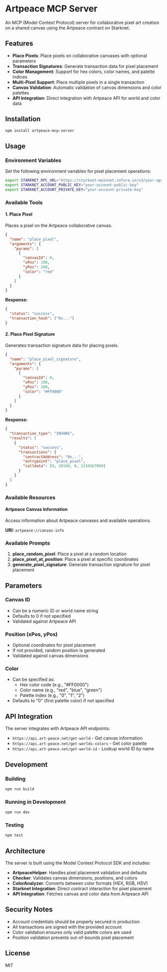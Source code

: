# Artpeace MCP Server

An MCP (Model Context Protocol) server for collaborative pixel art creation on a shared canvas using the Artpeace contract on Starknet.

## Features

- **Place Pixels**: Place pixels on collaborative canvases with optional parameters
- **Transaction Signatures**: Generate transaction data for pixel placement
- **Color Management**: Support for hex colors, color names, and palette indices
- **Multi-Pixel Support**: Place multiple pixels in a single transaction
- **Canvas Validation**: Automatic validation of canvas dimensions and color palettes
- **API Integration**: Direct integration with Artpeace API for world and color data

## Installation

```bash
npm install artpeace-mcp-server
```

## Usage

### Environment Variables

Set the following environment variables for pixel placement operations:

```bash
export STARKNET_RPC_URL="https://starknet-mainnet.infura.io/v3/your-api-key"
export STARKNET_ACCOUNT_PUBLIC_KEY="your-account-public-key"
export STARKNET_ACCOUNT_PRIVATE_KEY="your-account-private-key"
```

### Available Tools

#### 1. Place Pixel

Places a pixel on the Artpeace collaborative canvas.

```json
{
  "name": "place_pixel",
  "arguments": {
    "params": [
      {
        "canvasId": 0,
        "xPos": 100,
        "yPos": 200,
        "color": "red"
      }
    ]
  }
}
```

**Response:**
```json
{
  "status": "success",
  "transaction_hash": ["0x..."]
}
```

#### 2. Place Pixel Signature

Generates transaction signature data for placing pixels.

```json
{
  "name": "place_pixel_signature",
  "arguments": {
    "params": [
      {
        "canvasId": 0,
        "xPos": 100,
        "yPos": 200,
        "color": "#FF0000"
      }
    ]
  }
}
```

**Response:**
```json
{
  "transaction_type": "INVOKE",
  "results": [
    {
      "status": "success",
      "transactions": {
        "contractAddress": "0x...",
        "entrypoint": "place_pixel",
        "calldata": [0, 20100, 0, 1234567890]
      }
    }
  ]
}
```

### Available Resources

#### Artpeace Canvas Information

Access information about Artpeace canvases and available operations.

**URI:** `artpeace://canvas-info`

### Available Prompts

1. **place_random_pixel**: Place a pixel at a random location
2. **place_pixel_at_position**: Place a pixel at specific coordinates
3. **generate_pixel_signature**: Generate transaction signature for pixel placement

## Parameters

### Canvas ID
- Can be a numeric ID or world name string
- Defaults to 0 if not specified
- Validated against Artpeace API

### Position (xPos, yPos)
- Optional coordinates for pixel placement
- If not provided, random position is generated
- Validated against canvas dimensions

### Color
- Can be specified as:
  - Hex color code (e.g., "#FF0000")
  - Color name (e.g., "red", "blue", "green")
  - Palette index (e.g., "0", "1", "2")
- Defaults to "0" (first palette color) if not specified

## API Integration

The server integrates with Artpeace API endpoints:
- `https://api.art-peace.net/get-world` - Get canvas information
- `https://api.art-peace.net/get-worlds-colors` - Get color palette
- `https://api.art-peace.net/get-world-id` - Lookup world ID by name

## Development

### Building

```bash
npm run build
```

### Running in Development

```bash
npm run dev
```

### Testing

```bash
npm test
```

## Architecture

The server is built using the Model Context Protocol SDK and includes:

- **ArtpeaceHelper**: Handles pixel placement validation and defaults
- **Checker**: Validates canvas dimensions, positions, and colors
- **ColorAnalyzer**: Converts between color formats (HEX, RGB, HSV)
- **Starknet Integration**: Direct contract interaction for pixel placement
- **API Integration**: Fetches canvas and color data from Artpeace API

## Security Notes

- Account credentials should be properly secured in production
- All transactions are signed with the provided account
- Color validation ensures only valid palette colors are used
- Position validation prevents out-of-bounds pixel placement

## License

MIT
